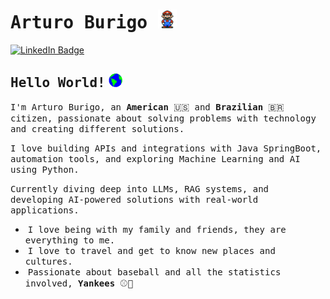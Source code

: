 # <samp>Arturo Burigo </samp><img src="https://github.com/arturoburigo/arturoburigo/blob/master/assets/mario_hello_big.gif" width="30px" height="30px">

[![LinkedIn Badge](https://img.shields.io/badge/LinkedIn-%23E4405F.svg?&style=flat-square&logo=linkedin&logoColor=white&color=071A2C&link=https://www.linkedin.com/in/arturoburigo/)](https://www.linkedin.com/in/arturoburigo/)

## <samp>Hello World!</samp> <img src="https://github.com/arturoburigo/arturoburigo/blob/master/assets/earth.gif" width="22px" height="22px">

<samp>I'm Arturo Burigo, an __American__ 🇺🇸 and __Brazilian__ 🇧🇷 citizen, passionate about solving problems with technology and creating different solutions.</samp>

<samp>I love building APIs and integrations with Java SpringBoot, automation tools, and exploring Machine Learning and AI using Python.</samp>

<samp>Currently diving deep into LLMs, RAG systems, and developing AI-powered solutions with real-world applications.</samp>

- &nbsp;<samp>I love being with my family and friends, they are everything to me.</samp>
- &nbsp;<samp>I love to travel and get to know new places and cultures.</samp>
- &nbsp;<samp>Passionate about baseball and all the statistics involved, __Yankees__ ⚾️🗽</samp>


